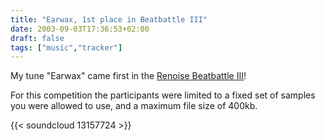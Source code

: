 ```yaml
---
title: "Earwax, 1st place in Beatbattle III"
date: 2003-09-03T17:36:53+02:00
draft: false
tags: ["music","tracker"]
---
```


My tune "Earwax" came first in the [Renoise Beatbattle
III](https://forum.renoise.com/t/beatbattle-iii/13369)!

For this competition the participants were limited to a fixed set of samples you
were allowed to use, and a maximum file size of 400kb.

{{< soundcloud 13157724 >}}
